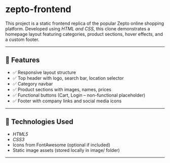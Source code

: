 # zepto-frontend



This project is a static frontend replica of the popular Zepto online shopping platform. Developed using *HTML and CSS*, this clone demonstrates a homepage layout featuring categories, product sections, hover effects, and a custom footer.

---



## 🌟 Features

- ✅ Responsive layout structure
- ✅ Top header with logo, search bar, location selector
- ✅ Category navbar
- ✅ Product sections with images, names, prices
- ✅ Functional buttons (Cart, Login – non-functional placeholder)
- ✅ Footer with company links and social media icons

---

## 🧰 Technologies Used

- *HTML5*
- *CSS3*
- Icons from FontAwesome (optional if included)
- Static image assets (stored locally in image/ folder)

---
